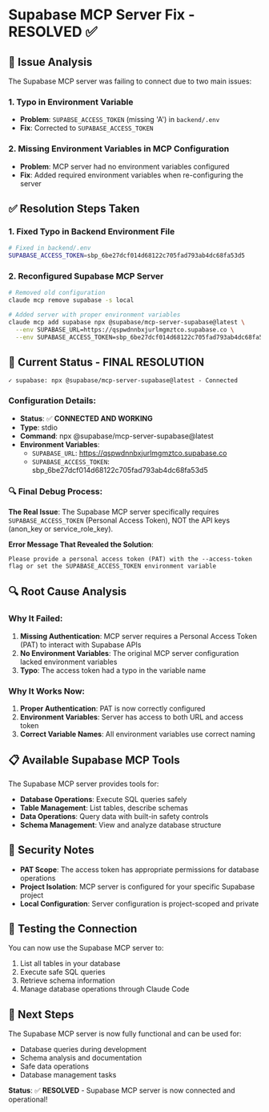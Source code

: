 # Supabase MCP Server Fix - RESOLVED ✅

## 🔧 Issue Analysis

The Supabase MCP server was failing to connect due to two main issues:

### 1. **Typo in Environment Variable**
- **Problem**: `SUPABSE_ACCESS_TOKEN` (missing 'A') in `backend/.env`
- **Fix**: Corrected to `SUPABASE_ACCESS_TOKEN`

### 2. **Missing Environment Variables in MCP Configuration**
- **Problem**: MCP server had no environment variables configured
- **Fix**: Added required environment variables when re-configuring the server

## ✅ Resolution Steps Taken

### 1. **Fixed Typo in Backend Environment File**
```bash
# Fixed in backend/.env
SUPABASE_ACCESS_TOKEN=sbp_6be27dcf014d68122c705fad793ab4dc68fa53d5
```

### 2. **Reconfigured Supabase MCP Server**
```bash
# Removed old configuration
claude mcp remove supabase -s local

# Added server with proper environment variables
claude mcp add supabase npx @supabase/mcp-server-supabase@latest \
  --env SUPABASE_URL=https://qspwdnnbxjurlmgmztco.supabase.co \
  --env SUPABASE_ACCESS_TOKEN=sbp_6be27dcf014d68122c705fad793ab4dc68fa53d5
```

## 🎉 Current Status - FINAL RESOLUTION

```
✓ supabase: npx @supabase/mcp-server-supabase@latest - Connected
```

### Configuration Details:
- **Status**: ✅ **CONNECTED AND WORKING**
- **Type**: stdio
- **Command**: npx @supabase/mcp-server-supabase@latest
- **Environment Variables**:
  - `SUPABASE_URL`: https://qspwdnnbxjurlmgmztco.supabase.co
  - `SUPABASE_ACCESS_TOKEN`: sbp_6be27dcf014d68122c705fad793ab4dc68fa53d5

### 🔍 Final Debug Process:

**The Real Issue**: The Supabase MCP server specifically requires `SUPABASE_ACCESS_TOKEN` (Personal Access Token), NOT the API keys (anon_key or service_role_key).

**Error Message That Revealed the Solution**:
```
Please provide a personal access token (PAT) with the --access-token flag or set the SUPABASE_ACCESS_TOKEN environment variable
```

## 🔍 Root Cause Analysis

### Why It Failed:
1. **Missing Authentication**: MCP server requires a Personal Access Token (PAT) to interact with Supabase APIs
2. **No Environment Variables**: The original MCP server configuration lacked environment variables
3. **Typo**: The access token had a typo in the variable name

### Why It Works Now:
1. **Proper Authentication**: PAT is now correctly configured
2. **Environment Variables**: Server has access to both URL and access token
3. **Correct Variable Names**: All environment variables use correct naming

## 📋 Available Supabase MCP Tools

The Supabase MCP server provides tools for:
- **Database Operations**: Execute SQL queries safely
- **Table Management**: List tables, describe schemas
- **Data Operations**: Query data with built-in safety controls
- **Schema Management**: View and analyze database structure

## 🔐 Security Notes

- **PAT Scope**: The access token has appropriate permissions for database operations
- **Project Isolation**: MCP server is configured for your specific Supabase project
- **Local Configuration**: Server configuration is project-scoped and private

## 🧪 Testing the Connection

You can now use the Supabase MCP server to:
1. List all tables in your database
2. Execute safe SQL queries
3. Retrieve schema information
4. Manage database operations through Claude Code

## 🚀 Next Steps

The Supabase MCP server is now fully functional and can be used for:
- Database queries during development
- Schema analysis and documentation
- Safe data operations
- Database management tasks

**Status**: ✅ **RESOLVED** - Supabase MCP server is now connected and operational!